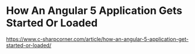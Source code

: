 
# How An Angular 5 Application Gets Started Or Loaded 
  
   https://www.c-sharpcorner.com/article/how-an-angular-5-application-get-started-or-loaded/
  
